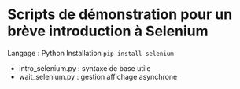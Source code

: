# Scripts de démonstration pour un brève introduction à Selenium

Langage : Python
Installation ```pip install selenium ```

* intro_selenium.py : syntaxe de base utile
* wait_selenium.py : gestion affichage asynchrone
